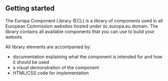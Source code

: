 ## Getting started

The Europa Component Library (ECL) is a library of components used in all European Commission websites hosted under ec.europa.eu domain. 
The library contains all available components that you can use to build your website.

All library elements are accompanied by:

*	documentation explaining what the component is intended for and how it should be used
*	a visual demonstration of the component
*	HTML/CSS code for implementation
